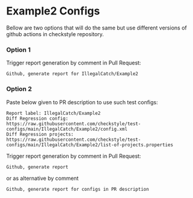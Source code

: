 # Example2 Configs

Bellow are two options that will do the same but use different versions
of github actions in checkstyle repository.


### Option 1
Trigger report generation by comment in Pull Request:
```
Github, generate report for IllegalCatch/Example2
```

### Option 2

Paste below given to PR description to use such test configs:
```
Report label: IllegalCatch/Example2
Diff Regression config: https://raw.githubusercontent.com/checkstyle/test-configs/main/IllegalCatch/Example2/config.xml
Diff Regression projects: https://raw.githubusercontent.com/checkstyle/test-configs/main/IllegalCatch/Example2/list-of-projects.properties
```

Trigger report generation by comment in Pull Request:
```
Github, generate report
```
or as alternative by comment
```
Github, generate report for configs in PR description
```
